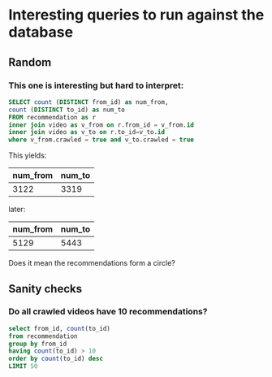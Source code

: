 # Interesting queries to run against the database

## Random

### This one is interesting but hard to interpret:

```sql
SELECT count (DISTINCT from_id) as num_from,
count (DISTINCT to_id) as num_to
FROM recommendation as r
inner join video as v_from on r.from_id = v_from.id
inner join video as v_to on r.to_id=v_to.id
where v_from.crawled = true and v_to.crawled = true
```

This yields:

| num_from | num_to|
| ---------| ------|
| 3122     | 3319  |

later:

| num_from | num_to|
| ---------| ------|
| 5129     | 5443  |

Does it mean the recommendations form a circle?

## Sanity checks

### Do all crawled videos have 10 recommendations?

```sql
select from_id, count(to_id)
from recommendation
group by from_id
having count(to_id) > 10
order by count(to_id) desc
LIMIT 50
```

